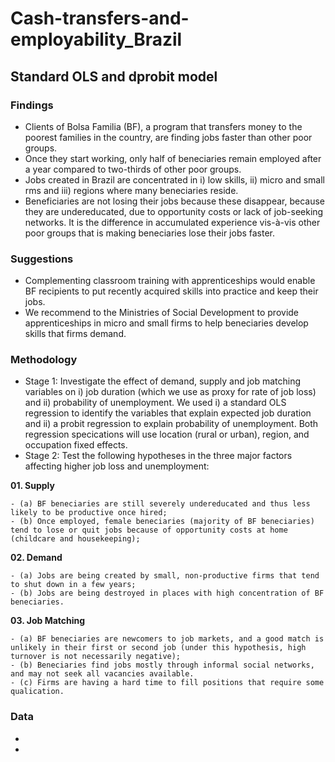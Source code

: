 # Cash-transfers-and-employability_Brazil
## Standard OLS and dprobit model

### Findings
- Clients of Bolsa Familia (BF), a program that transfers money to the poorest families in the country, are finding jobs faster than other poor groups.
- Once they start working, only half of beneciaries remain employed after a year compared to two-thirds of other poor groups. 
- Jobs created in Brazil are concentrated in i) low skills, ii) micro and small rms and iii) regions where many beneciaries reside. 
- Beneficiaries are not losing their jobs because these disappear, because they are undereducated, due to opportunity costs or lack of job-seeking networks. It is the difference in accumulated experience vis-à-vis other poor groups that is making beneciaries lose their jobs faster.

### Suggestions
- Complementing classroom training with apprenticeships would enable BF recipients to put recently acquired skills into practice and keep their jobs. 
- We recommend to the Ministries of Social Development to provide apprenticeships in micro and small firms to help beneciaries develop skills that firms demand. 

### Methodology
- Stage 1: Investigate the effect of demand, supply and job matching variables on i) job duration (which we use as proxy for rate of job loss) and ii) probability of unemployment. We used i) a standard OLS regression to identify the variables that explain expected job duration and ii) a probit regression to explain probability of unemployment. Both regression specications will use location (rural or urban), region, and occupation fixed effects.
- Stage 2: Test the following hypotheses in the three major factors affecting higher job loss and unemployment:

**01. Supply**

    - (a) BF beneciaries are still severely undereducated and thus less likely to be productive once hired;
    - (b) Once employed, female beneciaries (majority of BF beneciaries) tend to lose or quit jobs because of opportunity costs at home (childcare and housekeeping);

**02. Demand**

    - (a) Jobs are being created by small, non-productive firms that tend to shut down in a few years;
    - (b) Jobs are being destroyed in places with high concentration of BF beneciaries.

**03. Job Matching**

    - (a) BF beneciaries are newcomers to job markets, and a good match is unlikely in their first or second job (under this hypothesis, high turnover is not necessarily negative);
    - (b) Beneciaries find jobs mostly through informal social networks, and may not seek all vacancies available.
    - (c) Firms are having a hard time to fill positions that require some qualication.

### Data
-
-
